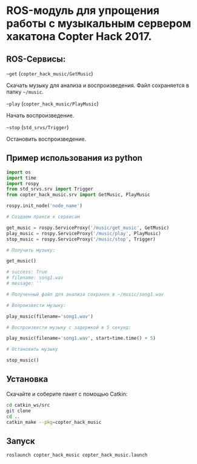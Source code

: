 ROS-модуль для упрощения работы с музыкальным сервером хакатона Copter Hack 2017.
=================================================================================

ROS-Сервисы:
------------

`~get` (`copter_hack_music/GetMusic`)

Скачать музыку для анализа и воспроизведения. Файл сохраняется в папку `~/music`.

`~play` (`copter_hack_music/PlayMusic`)

Начать воспроизведение.

`~stop` (`std_srvs/Trigger`)

Остановить воспроизведение.

Пример использования из python
------------------------------

```python
import os
import time
import rospy
from std_srvs.srv import Trigger
from copter_hack_music.srv import GetMusic, PlayMusic

rospy.init_node('node_name')

# Создаем прокси к сервисам

get_music = rospy.ServiceProxy('/music/get_music', GetMusic)
play_music = rospy.ServiceProxy('/music/play', PlayMusic)
stop_music = rospy.ServiceProxy('/music/stop', Trigger)

# Получить музыку:

get_music()

# success: True
# filename: song1.wav
# message: ''

# Полученный файл для анализа сохранен в ~/music/song1.wav

# Вопроизвести музыку:

play_music(filename='song1.wav')

# Воспроизвести музыку с задержкой в 5 секунд:

play_music(filename='song1.wav', start=time.time() + 5)

# Остановить музыку

stop_music()
```

Установка
---------

Скачайте и соберите пакет с помощью Catkin:

```bash
cd catkin_ws/src
git clone
cd ..
catkin_make --pkg=copter_hack_music
```

Запуск
------

```bash
roslaunch copter_hack_music copter_hack_music.launch
```
